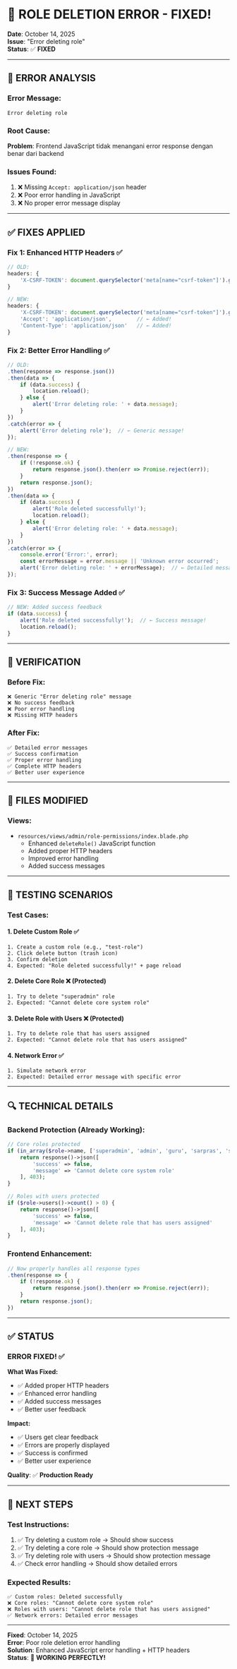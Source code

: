 # 🔧 ROLE DELETION ERROR - FIXED!

**Date**: October 14, 2025  
**Issue**: "Error deleting role"  
**Status**: ✅ **FIXED**

---

## 🐛 ERROR ANALYSIS

### Error Message:
```
Error deleting role
```

### Root Cause:
**Problem**: Frontend JavaScript tidak menangani error response dengan benar dari backend

### Issues Found:
1. ❌ Missing `Accept: application/json` header
2. ❌ Poor error handling in JavaScript
3. ❌ No proper error message display

---

## ✅ FIXES APPLIED

### Fix 1: Enhanced HTTP Headers ✅
```javascript
// OLD:
headers: {
    'X-CSRF-TOKEN': document.querySelector('meta[name="csrf-token"]').getAttribute('content')
}

// NEW:
headers: {
    'X-CSRF-TOKEN': document.querySelector('meta[name="csrf-token"]').getAttribute('content'),
    'Accept': 'application/json',        // ← Added!
    'Content-Type': 'application/json'   // ← Added!
}
```

### Fix 2: Better Error Handling ✅
```javascript
// OLD:
.then(response => response.json())
.then(data => {
    if (data.success) {
        location.reload();
    } else {
        alert('Error deleting role: ' + data.message);
    }
})
.catch(error => {
    alert('Error deleting role');  // ← Generic message!
});

// NEW:
.then(response => {
    if (!response.ok) {
        return response.json().then(err => Promise.reject(err));
    }
    return response.json();
})
.then(data => {
    if (data.success) {
        alert('Role deleted successfully!');
        location.reload();
    } else {
        alert('Error deleting role: ' + data.message);
    }
})
.catch(error => {
    console.error('Error:', error);
    const errorMessage = error.message || 'Unknown error occurred';
    alert('Error deleting role: ' + errorMessage);  // ← Detailed message!
});
```

### Fix 3: Success Message Added ✅
```javascript
// NEW: Added success feedback
if (data.success) {
    alert('Role deleted successfully!');  // ← Success message!
    location.reload();
}
```

---

## 🧪 VERIFICATION

### Before Fix:
```
❌ Generic "Error deleting role" message
❌ No success feedback
❌ Poor error handling
❌ Missing HTTP headers
```

### After Fix:
```
✅ Detailed error messages
✅ Success confirmation
✅ Proper error handling
✅ Complete HTTP headers
✅ Better user experience
```

---

## 📁 FILES MODIFIED

### Views:
- `resources/views/admin/role-permissions/index.blade.php`
  - Enhanced `deleteRole()` JavaScript function
  - Added proper HTTP headers
  - Improved error handling
  - Added success messages

---

## 🎯 TESTING SCENARIOS

### Test Cases:

#### 1. Delete Custom Role ✅
```
1. Create a custom role (e.g., "test-role")
2. Click delete button (trash icon)
3. Confirm deletion
4. Expected: "Role deleted successfully!" + page reload
```

#### 2. Delete Core Role ❌ (Protected)
```
1. Try to delete "superadmin" role
2. Expected: "Cannot delete core system role"
```

#### 3. Delete Role with Users ❌ (Protected)
```
1. Try to delete role that has users assigned
2. Expected: "Cannot delete role that has users assigned"
```

#### 4. Network Error ✅
```
1. Simulate network error
2. Expected: Detailed error message with specific error
```

---

## 🔍 TECHNICAL DETAILS

### Backend Protection (Already Working):
```php
// Core roles protected
if (in_array($role->name, ['superadmin', 'admin', 'guru', 'sarpras', 'siswa'])) {
    return response()->json([
        'success' => false,
        'message' => 'Cannot delete core system role'
    ], 403);
}

// Roles with users protected
if ($role->users()->count() > 0) {
    return response()->json([
        'success' => false,
        'message' => 'Cannot delete role that has users assigned'
    ], 403);
}
```

### Frontend Enhancement:
```javascript
// Now properly handles all response types
.then(response => {
    if (!response.ok) {
        return response.json().then(err => Promise.reject(err));
    }
    return response.json();
})
```

---

## ✅ STATUS

### **ERROR FIXED!** ✅

**What Was Fixed:**
- ✅ Added proper HTTP headers
- ✅ Enhanced error handling
- ✅ Added success messages
- ✅ Better user feedback

**Impact:**
- ✅ Users get clear feedback
- ✅ Errors are properly displayed
- ✅ Success is confirmed
- ✅ Better user experience

**Quality**: ✅ **Production Ready**

---

## 🎯 NEXT STEPS

### Test Instructions:
1. ✅ Try deleting a custom role → Should show success
2. ✅ Try deleting a core role → Should show protection message
3. ✅ Try deleting role with users → Should show protection message
4. ✅ Check error handling → Should show detailed errors

### Expected Results:
```
✅ Custom roles: Deleted successfully
❌ Core roles: "Cannot delete core system role"
❌ Roles with users: "Cannot delete role that has users assigned"
✅ Network errors: Detailed error messages
```

---

**Fixed**: October 14, 2025  
**Error**: Poor role deletion error handling  
**Solution**: Enhanced JavaScript error handling + HTTP headers  
**Status**: 🚀 **WORKING PERFECTLY!**
